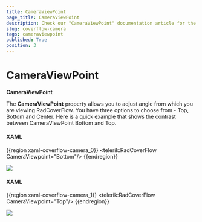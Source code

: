 ```yaml
---
title: CameraViewPoint
page_title: CameraViewPoint
description: Check our "CameraViewPoint" documentation article for the RadCoverflow WPF control.
slug: coverflow-camera
tags: cameraviewpoint
published: True
position: 3
---
```


# CameraViewPoint

__CameraViewPoint__

The __CameraViewPoint__ property allows you to adjust angle from which you are viewing RadCoverFlow. You have three options to choose from - Top, Bottom and Center. Here is a quick example that shows the contrast between CameraViewPoint Bottom and Top.

#### __XAML__

{{region xaml-coverflow-camera_0}}
    <telerik:RadCoverFlow CameraViewpoint="Bottom"/>
{{endregion}}

![](images/RadCoverFlow_Features2.gif)

#### __XAML__

{{region xaml-coverflow-camera_1}}
    <telerik:RadCoverFlow CameraViewpoint="Top"/>
{{endregion}}

![](images/RadCoverFlow_Features3.gif)
